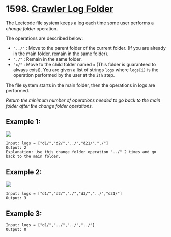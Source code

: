 # 1598. [Crawler Log Folder](https://leetcode.com/problems/crawler-log-folder/description/?envType=daily-question&envId=2024-07-10)

The Leetcode file system keeps a log each time some user performs a _change folder_ operation.

The operations are described below:

* `"../"` : Move to the parent folder of the current folder. (If you are already in the main folder, remain in the same folder).
* `"./"` : Remain in the same folder.
* `"x/"` : Move to the child folder named `x` (This folder is guaranteed to always exist).
You are given a list of strings `logs` where `logs[i]` is the operation performed by the user at the `ith` step.

The file system starts in the main folder, then the operations in logs are performed.

_Return the minimum number of operations needed to go back to the main folder after the change folder operations._

 

## Example 1:
![](https://assets.leetcode.com/uploads/2020/09/09/sample_11_1957.png)
```
Input: logs = ["d1/","d2/","../","d21/","./"]
Output: 2
Explanation: Use this change folder operation "../" 2 times and go back to the main folder.
```
## Example 2:
![](https://assets.leetcode.com/uploads/2020/09/09/sample_22_1957.png)
```
Input: logs = ["d1/","d2/","./","d3/","../","d31/"]
Output: 3
```
## Example 3:
```
Input: logs = ["d1/","../","../","../"]
Output: 0
```
